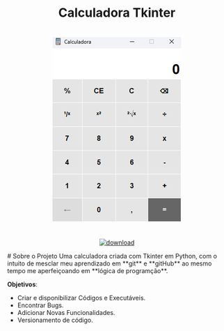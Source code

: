 <div align="center">
    <h1><strong>Calculadora Tkinter</strong><h1>
    <img src="https://github.com/RuanRoella/calculadora/blob/main/assets/images/calculadora.jpg?raw=true" alt="calculadora"></img>
</div>
<div align="center" style="padding:1em">
    <a href="https://github.com/RuanRoella/calculadora/releases/tag/v1.0.0">
        <img src="https://img.shields.io/badge/download-latest-brightgreen.svg" alt="download">
    </a>
</div>
# Sobre o Projeto
Uma calculadora criada com Tkinter em Python, com o intuito de mesclar meu aprendizado em **git** e **gitHub**
ao mesmo tempo me aperfeiçoando em **lógica de programção**.

**Objetivos**:
- Criar e disponibilizar Códigos e Executáveis.
- Encontrar Bugs.
- Adicionar Novas Funcionalidades.
- Versionamento de código.
